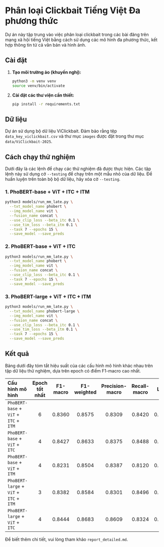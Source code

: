 # Phân loại Clickbait Tiếng Việt Đa phương thức

Dự án này tập trung vào việc phân loại clickbait trong các bài đăng trên mạng xã hội tiếng Việt bằng cách sử dụng các mô hình đa phương thức, kết hợp thông tin từ cả văn bản và hình ảnh.

## Cài đặt

1.  **Tạo môi trường ảo (khuyến nghị):**
    ```bash
    python3 -m venv venv
    source venv/bin/activate
    ```

2.  **Cài đặt các thư viện cần thiết:**
    ```bash
    pip install -r requirements.txt
    ```

## Dữ liệu

Dự án sử dụng bộ dữ liệu ViClickbait. Đảm bảo rằng tệp `data_key_viclickbait.csv` và thư mục `images` được đặt trong thư mục `data/ViClickbait-2025`.

## Cách chạy thử nghiệm

Dưới đây là các lệnh để chạy các thử nghiệm đã được thực hiện. Các tập lệnh này sử dụng cờ `--testing` để chạy trên một mẫu nhỏ của dữ liệu. Để huấn luyện trên toàn bộ bộ dữ liệu, hãy xóa cờ `--testing`.

### 1. PhoBERT-base + ViT + ITC + ITM

```bash
python3 models/run_mm_late.py \
  --txt_model_name phobert \
  --img_model_name vit \
  --fusion_name concat \
  --use_clip_loss --beta_itc 0.1 \
  --use_tim_loss --beta_itm 0.1 \
  --task 7 --epochs 15 \
  --save_model --save_preds
```

### 2. PhoBERT-base + ViT + ITC

```bash
python3 models/run_mm_late.py \
  --txt_model_name phobert \
  --img_model_name vit \
  --fusion_name concat \
  --use_clip_loss --beta_itc 0.1 \
  --task 7 --epochs 15 \
  --save_model --save_preds
```

### 3. PhoBERT-large + ViT + ITC + ITM

```bash
python3 models/run_mm_late.py \
  --txt_model_name phobert-large \
  --img_model_name vit \
  --fusion_name concat \
  --use_clip_loss --beta_itc 0.1 \
  --use_tim_loss --beta_itm 0.1 \
  --task 7 --epochs 15 \
  --save_model --save_preds
```

## Kết quả

Bảng dưới đây tóm tắt hiệu suất của các cấu hình mô hình khác nhau trên tập dữ liệu thử nghiệm, dựa trên epoch có điểm F1-macro cao nhất.

| Cấu hình mô hình | Epoch tốt nhất | F1-macro | F1-weighted | Precision-macro | Recall-macro | Loss |
| :--- | :---: | :---: | :---: | :---: | :---: | :---: |
| `PhoBERT-base` + `ViT` + `ITC` + `ITM` | 6 | 0.8360 | 0.8575 | 0.8309 | 0.8420 | 0.6540 |
| `PhoBERT-base` + `ViT` + `ITC` | 4 | 0.8427 | 0.8633 | 0.8375 | 0.8488 | 0.5467 |
| `PhoBERT-base` + `ViT` + `ITM` | 4 | 0.8231 | 0.8504 | 0.8387 | 0.8120 | 0.5417 |
| `PhoBERT-large` + `ViT` + `ITC` + `ITM` | 3 | 0.8382 | 0.8584 | 0.8301 | 0.8496 | 0.5736 |
| `PhoBERT-large` + `ViT` + `ITC` | 4 | 0.8444 | 0.8683 | 0.8609 | 0.8324 | 0.5908 |

Để biết thêm chi tiết, vui lòng tham khảo `report_detailed.md`.